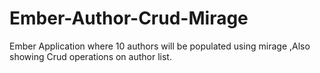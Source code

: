 # Ember-Author-Crud-Mirage
Ember Application where 10 authors will be populated using mirage ,Also showing Crud operations on author list.
